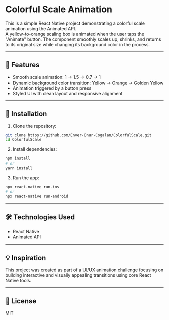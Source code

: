 # Colorful Scale Animation

This is a simple React Native project demonstrating a colorful scale animation using the Animated API.  
A yellow-to-orange scaling box is animated when the user taps the "Animate" button. The component smoothly scales up, shrinks, and returns to its original size while changing its background color in the process.

---

## 🔧 Features

- Smooth scale animation: 1 → 1.5 → 0.7 → 1
- Dynamic background color transition: Yellow → Orange → Golden Yellow
- Animation triggered by a button press
- Styled UI with clean layout and responsive alignment

---

## 🚀 Installation

1. Clone the repository:

```bash
git clone https://github.com/Enver-Onur-Cogalan/ColorfulScale.git
cd ColorfulScale
```

2. Install dependencies:

```bash
npm install
# or
yarn install
```

3. Run the app:

```bash
npx react-native run-ios
# or
npx react-native run-android
```

---

## 🛠 Technologies Used

- React Native
- Animated API

---

## 💡 Inspiration

This project was created as part of a UI/UX animation challenge focusing on building interactive and visually appealing transitions using core React Native tools.

---

## 📄 License

MIT
